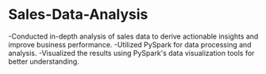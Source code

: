 # Sales-Data-Analysis
-Conducted in-depth analysis of sales data to derive actionable insights and improve business performance.
-Utilized PySpark for data processing and analysis.
-Visualized the results using PySpark's data visualization tools for better understanding.
